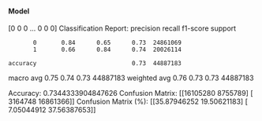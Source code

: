 #### Model
[0 0 0 ... 0 0 0]
Classification Report:
              precision    recall  f1-score   support

           0       0.84      0.65      0.73  24861069
           1       0.66      0.84      0.74  20026114

    accuracy                           0.73  44887183
   macro avg       0.75      0.74      0.73  44887183
weighted avg       0.76      0.73      0.73  44887183

Accuracy: 0.7344333904847626
Confusion Matrix:
[[16105280  8755789]
 [ 3164748 16861366]]
Confusion Matrix (%):
[[35.87946252 19.50621183]
 [ 7.05044912 37.56387653]]
